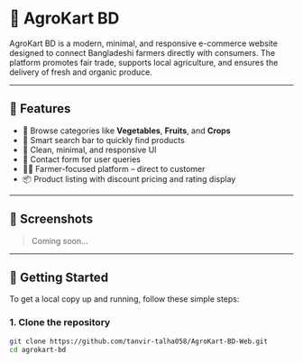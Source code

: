 # 🌾 AgroKart BD

AgroKart BD is a modern, minimal, and responsive e-commerce website designed to connect Bangladeshi farmers directly with consumers. The platform promotes fair trade, supports local agriculture, and ensures the delivery of fresh and organic produce.

---

## 🛒 Features

- 🧺 Browse categories like **Vegetables**, **Fruits**, and **Crops**
- 🔎 Smart search bar to quickly find products
- 🎯 Clean, minimal, and responsive UI
- 💬 Contact form for user queries
- 🧑‍🌾 Farmer-focused platform – direct to customer
- 📦 Product listing with discount pricing and rating display

---

## 📸 Screenshots

> Coming soon...

---

## 🚀 Getting Started

To get a local copy up and running, follow these simple steps:

### 1. Clone the repository

```bash
git clone https://github.com/tanvir-talha058/AgroKart-BD-Web.git
cd agrokart-bd

